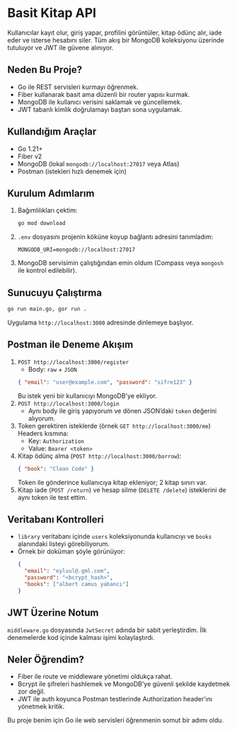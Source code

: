 # Basit Kitap API

Kullanıcılar kayıt olur, giriş yapar, profilini görüntüler, kitap ödünç alır, iade eder ve isterse hesabını siler. Tüm akış bir MongoDB koleksiyonu üzerinde tutuluyor ve JWT ile güvene alınıyor.

## Neden Bu Proje?
- Go ile REST servisleri kurmayı öğrenmek.
- Fiber kullanarak basit ama düzenli bir router yapısı kurmak.
- MongoDB ile kullanıcı verisini saklamak ve güncellemek.
- JWT tabanlı kimlik doğrulamayı baştan sona uygulamak.

## Kullandığım Araçlar
- Go 1.21+
- Fiber v2
- MongoDB (lokal `mongodb://localhost:27017` veya Atlas)
- Postman (istekleri hızlı denemek için)

## Kurulum Adımlarım
1. Bağımlılıkları çektim:
   ```bash
   go mod download
   ```
2. `.env` dosyasını projenin köküne koyup bağlantı adresini tanımladım:
   ```text
   MONGODB_URI=mongodb://localhost:27017
   ```
3. MongoDB servisimin çalıştığından emin oldum (Compass veya `mongosh` ile kontrol edilebilir).

## Sunucuyu Çalıştırma
```bash
go run main.go, gor run .
```
Uygulama `http://localhost:3000` adresinde dinlemeye başlıyor.

## Postman ile Deneme Akışım
1. `POST http://localhost:3000/register`
   - Body: `raw` + `JSON`
   ```json
   { "email": "user@example.com", "password": "sifre123" }
   ```
   Bu istek yeni bir kullanıcıyı MongoDB'ye ekliyor.
2. `POST http://localhost:3000/login`
   - Aynı body ile giriş yapıyorum ve dönen JSON’daki `token` değerini alıyorum.
3. Token gerektiren isteklerde (örnek `GET http://localhost:3000/me`) Headers kısmına:
   - Key: `Authorization`
   - Value: `Bearer <token>`
4. Kitap ödünç alma (`POST http://localhost:3000/borrow`):
   ```json
   { "book": "Clean Code" }
   ```
   Token ile gönderince kullanıcıya kitap ekleniyor; 2 kitap sınırı var.
5. Kitap iade (`POST /return`) ve hesap silme (`DELETE /delete`) isteklerini de aynı token ile test ettim.

## Veritabanı Kontrolleri
- `library` veritabanı içinde `users` koleksiyonunda kullanıcıyı ve `books` alanındaki listeyi görebiliyorum.
- Örnek bir doküman şöyle görünüyor:
  ```json
  {
    "email": "eyluul@.gml.com",
    "password": "<bcrypt_hash>",
    "books": ["albert camus yabancı"]
  }
  ```

## JWT Üzerine Notum
`middleware.go` dosyasında `JwtSecret` adında bir sabit yerleştirdim. İlk denemelerde kod içinde kalması işimi kolaylaştırdı.

## Neler Öğrendim?
- Fiber ile route ve middleware yönetimi oldukça rahat.
- Bcrypt ile şifreleri hashlemek ve MongoDB'ye güvenli şekilde kaydetmek zor değil.
- JWT ile auth koyunca Postman testlerinde Authorization header’ını yönetmek kritik.

Bu proje benim için Go ile web servisleri öğrenmenin somut bir adımı oldu. 
